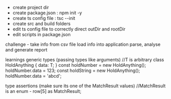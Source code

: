 - create project dir
- create package.json : npm init -y
- create ts config file : tsc --init
- create src and build folders
- edit ts config file to correctly direct outDir and rootDir
- edit scripts in package.json


challenge - take info from csv file
load info into application
parse, analyse and generate report

learnings
generic types (passing types like arguments)
//T is arbitrary
class HoldAnything<T> {
  data: T;
}
const holdNumber = new HoldAnything<number>();
holdNumber.data = 123;
const holdString = new HoldAnything<string>();
holdNumber.data = 'abcd';

type assertions (make sure its one of the MatchResult values)
//MatchResult is an enum - 
row[5] as MatchResult;